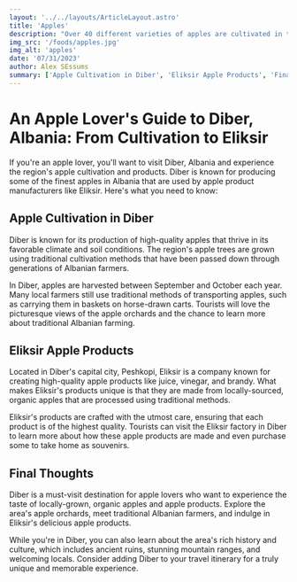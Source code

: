 ```yaml
---
layout: '../../layouts/ArticleLayout.astro'
title: 'Apples'
description: "Over 40 different varieties of apples are cultivated in the Diber region."
img_src: '/foods/apples.jpg'
img_alt: 'apples'
date: '07/31/2023'
author: Alex SEssums
summary: ['Apple Cultivation in Diber', 'Eliksir Apple Products', 'Final Thoughts']
---
```


# An Apple Lover's Guide to Diber, Albania: From Cultivation to Eliksir

If you're an apple lover, you'll want to visit Diber, Albania and experience the region's apple cultivation and products. Diber is known for producing some of the finest apples in Albania that are used by apple product manufacturers like Eliksir. Here's what you need to know:

## Apple Cultivation in Diber

Diber is known for its production of high-quality apples that thrive in its favorable climate and soil conditions. The region's apple trees are grown using traditional cultivation methods that have been passed down through generations of Albanian farmers.

In Diber, apples are harvested between September and October each year. Many local farmers still use traditional methods of transporting apples, such as carrying them in baskets on horse-drawn carts. Tourists will love the picturesque views of the apple orchards and the chance to learn more about traditional Albanian farming.

## Eliksir Apple Products

Located in Diber's capital city, Peshkopi, Eliksir is a company known for creating high-quality apple products like juice, vinegar, and brandy. What makes Eliksir's products unique is that they are made from locally-sourced, organic apples that are processed using traditional methods.

Eliksir's products are crafted with the utmost care, ensuring that each product is of the highest quality. Tourists can visit the Eliksir factory in Diber to learn more about how these apple products are made and even purchase some to take home as souvenirs.

## Final Thoughts

Diber is a must-visit destination for apple lovers who want to experience the taste of locally-grown, organic apples and apple products. Explore the area's apple orchards, meet traditional Albanian farmers, and indulge in Eliksir's delicious apple products.

While you're in Diber, you can also learn about the area's rich history and culture, which includes ancient ruins, stunning mountain ranges, and welcoming locals. Consider adding Diber to your travel itinerary for a truly unique and memorable experience.
